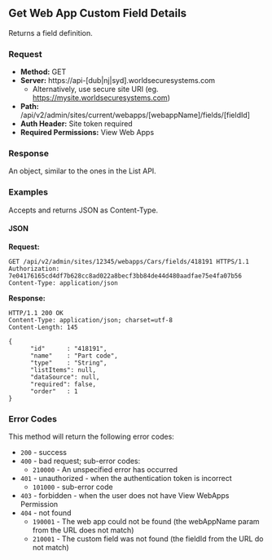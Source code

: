 ## Get Web App Custom Field Details

Returns a field definition.

### Request

* **Method:** GET
* **Server:** https://api-[dub|nj|syd].worldsecuresystems.com
  * Alternatively, use secure site URI (eg. https://mysite.worldsecuresystems.com)
* **Path:** /api/v2/admin/sites/current/webapps/[webappName]/fields/[fieldId]
* **Auth Header:** Site token required
* **Required Permissions:** View Web Apps

### Response

An object, similar to the ones in the List API.

### Examples

Accepts and returns JSON as Content-Type.

#### JSON

**Request:**
~~~
GET /api/v2/admin/sites/12345/webapps/Cars/fields/418191 HTTPS/1.1
Authorization: 7e04176165cd4df7b628cc8ad022a8becf3bb84de44d480aadfae75e4fa07b56
Content-Type: application/json
~~~

**Response:**

~~~
HTTP/1.1 200 OK
Content-Type: application/json; charset=utf-8
Content-Length: 145
 
{
      "id"      : "418191",
      "name"    : "Part code",
      "type"    : "String",
      "listItems": null,
      "dataSource": null,
      "required": false,
      "order"   : 1
}
~~~

### Error Codes

This method will return the following error codes:

* `200` - success
* `400` - bad request; sub-error codes:
  * `210000` - An unspecified error has occurred
* `401` - unauthorized - when the authentication token is incorrect
	* `101000` - sub-error code
* `403` - forbidden - when the user does not have View WebApps Permission
* `404` - not found
	* `190001` - The web app could not be found (the webAppName param from the URL does not match)
	* `210001` - The custom field was not found (the fieldId from the URL do not match)
